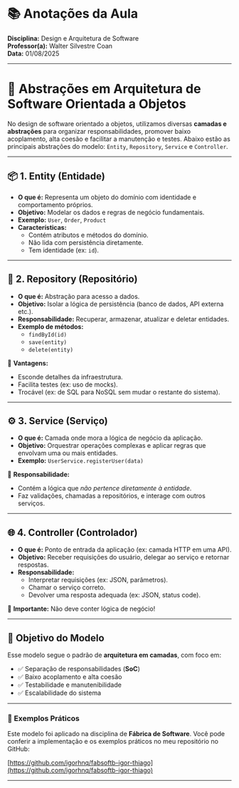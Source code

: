 # 📚 Anotações da Aula

**Disciplina:**  Design e Arquitetura de Software  
**Professor(a):**  Walter Silvestre Coan  
**Data:**  01/08/2025  

---

# 🧱 Abstrações em Arquitetura de Software Orientada a Objetos

No design de software orientado a objetos, utilizamos diversas **camadas e abstrações** para organizar responsabilidades, promover baixo acoplamento, alta coesão e facilitar a manutenção e testes. Abaixo estão as principais abstrações do modelo: `Entity`, `Repository`, `Service` e `Controller`.

---

## 📦 1. Entity (Entidade)

- **O que é:** Representa um objeto do domínio com identidade e comportamento próprios.
- **Objetivo:** Modelar os dados e regras de negócio fundamentais.
- **Exemplo:** `User`, `Order`, `Product`
- **Características:**
  - Contém atributos e métodos do domínio.
  - Não lida com persistência diretamente.
  - Tem identidade (ex: `id`).

---

## 💾 2. Repository (Repositório)

- **O que é:** Abstração para acesso a dados.
- **Objetivo:** Isolar a lógica de persistência (banco de dados, API externa etc.).
- **Responsabilidade:** Recuperar, armazenar, atualizar e deletar entidades.
- **Exemplo de métodos:**
  - `findById(id)`
  - `save(entity)`
  - `delete(entity)`

🔧 **Vantagens:**
- Esconde detalhes da infraestrutura.
- Facilita testes (ex: uso de mocks).
- Trocável (ex: de SQL para NoSQL sem mudar o restante do sistema).

---

## ⚙️ 3. Service (Serviço)

- **O que é:** Camada onde mora a lógica de negócio da aplicação.
- **Objetivo:** Orquestrar operações complexas e aplicar regras que envolvam uma ou mais entidades.
- **Exemplo:** `UserService.registerUser(data)`

🧠 **Responsabilidade:**
- Contém a lógica que *não pertence diretamente à entidade*.
- Faz validações, chamadas a repositórios, e interage com outros serviços.

---

## 🌐 4. Controller (Controlador)

- **O que é:** Ponto de entrada da aplicação (ex: camada HTTP em uma API).
- **Objetivo:** Receber requisições do usuário, delegar ao serviço e retornar respostas.
- **Responsabilidade:**
  - Interpretar requisições (ex: JSON, parâmetros).
  - Chamar o serviço correto.
  - Devolver uma resposta adequada (ex: JSON, status code).

🚫 **Importante:** Não deve conter lógica de negócio!

---

## 🎯 Objetivo do Modelo

Esse modelo segue o padrão de **arquitetura em camadas**, com foco em:

- ✅ Separação de responsabilidades (**SoC**)
- ✅ Baixo acoplamento e alta coesão
- ✅ Testabilidade e manutenibilidade
- ✅ Escalabilidade do sistema

---

### 🔹 Exemplos Práticos

Este modelo foi aplicado na disciplina de **Fábrica de Software**. Você pode conferir a implementação e os exemplos práticos no meu repositório no GitHub:

[https://github.com/igorhnq/fabsoftb-igor-thiago](https://github.com/igorhnq/fabsoftb-igor-thiago)

---